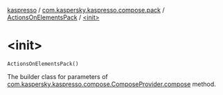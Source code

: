 [kaspresso](../../index.md) / [com.kaspersky.kaspresso.compose.pack](../index.md) / [ActionsOnElementsPack](index.md) / [&lt;init&gt;](./-init-.md)

# &lt;init&gt;

`ActionsOnElementsPack()`

The builder class for parameters of [com.kaspersky.kaspresso.compose.ComposeProvider.compose](../../com.kaspersky.kaspresso.compose/-compose-provider/compose.md) method.


